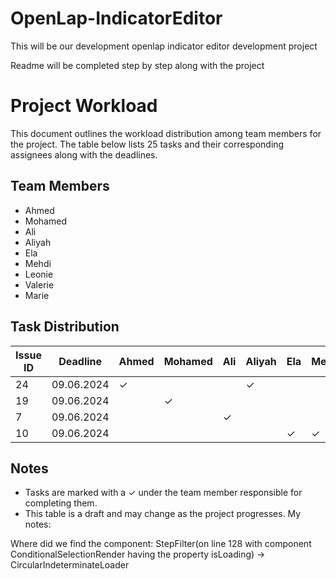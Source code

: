 # OpenLap-IndicatorEditor
This will be our development openlap indicator editor development project

Readme will be completed step by step along with the project



# Project Workload

This document outlines the workload distribution among team members for the project. The table below lists 25 tasks and their corresponding assignees along with the deadlines.

## Team Members
- Ahmed
- Mohamed
- Ali
- Aliyah
- Ela
- Mehdi
- Leonie
- Valerie
- Marie

## Task Distribution

| Issue ID | Deadline   | Ahmed | Mohamed | Ali | Aliyah | Ela | Mehdi | Leonie | Valerie | Marie |
|----------|------------|-------|---------|-----|--------|-----|-------|--------|---------|-------|
| 24        | 09.06.2024 | ✓     |         |     |    ✓    |     |       |      |         |       |
| 19        | 09.06.2024 |       | ✓       |     |        |     |       |    ✓   |         |       |
| 7        | 09.06.2024 |       |          | ✓   |        |     |       |        |   ✓      |       |
| 10       | 09.06.2024 |       |         |     |        |   ✓  |  ✓     |      |         | ✓      |


## Notes
- Tasks are marked with a ✓ under the team member responsible for completing them.
- This table is a draft and may change as the project progresses.
My notes:

Where did we find the component: StepFilter(on line 128 with component ConditionalSelectionRender having the property isLoading) ->
CircularIndeterminateLoader

